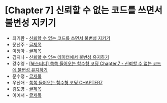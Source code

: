 # [Chapter 7] 신뢰할 수 없는 코드를 쓰면서 불변성 지키기

- 최기환 - [신뢰할 수 없는 코드를 쓰면서 불변성 지키기](https://www.blog.gihwan-dev.com/posts/bookSailor-fp-chapter7/)
- 문선주 - [글제목](링크)
- 이정아 - [글제목](링크)
- 김지나 - [신뢰할 수 없는 데이터에서 불변성 유지하기](https://zzinao.notion.site/chap7-8b69b6226b3242d38b751bbb1b13ac39?pvs=4)
- 강수영 - [[북스터디] 쏙쏙 들어오는 함수형 코딩 Chapter.7 - 신뢰할 수 없는 코드에 불변성 유지하기](https://velog.io/@sooyoung15928/%EB%B6%81%EC%8A%A4%ED%84%B0%EB%94%94-%EC%8F%99%EC%8F%99-%EB%93%A4%EC%96%B4%EC%98%A4%EB%8A%94-%ED%95%A8%EC%88%98%ED%98%95-%EC%BD%94%EB%94%A9-Chapter.7-%EC%8B%A0%EB%A2%B0%ED%95%A0-%EC%88%98-%EC%97%86%EB%8A%94-%EC%BD%94%EB%93%9C%EC%97%90-%EB%B6%88%EB%B3%80%EC%84%B1-%EC%9C%A0%EC%A7%80%ED%95%98%EA%B8%B0)
- 문수정 - [글제목](링크)
- 우신애 - [쏙쏙 들어오는 함수형 코딩 CHAPTER7](https://velog.io/@wooshinae/%EC%8F%99%EC%8F%99-%EB%93%A4%EC%96%B4%EC%98%A4%EB%8A%94-%ED%95%A8%EC%88%98%ED%98%95%EC%BD%94%EB%94%A9-CHAPTER7)
- 김도영 - [글제목](링크)
- 이예서 - [글제목](링크)
